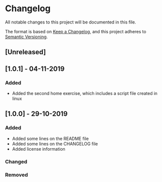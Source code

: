 # Changelog
All notable changes to this project will be documented in this file.

The format is based on [Keep a Changelog](https://keepachangelog.com/en/1.0.0/),
and this project adheres to [Semantic Versioning](https://semver.org/spec/v2.0.0.html).

## [Unreleased]

## [1.0.1] - 04-11-2019
### Added
- Added the second home exercise, which includes a script file created in linux


## [1.0.0] - 29-10-2019
### Added
- Added some lines on the README file
- Added some lines on the CHANGELOG file
- Added license information

### Changed


### Removed

